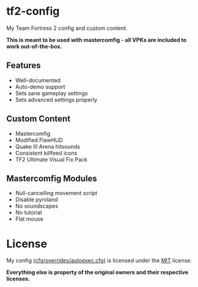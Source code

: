 # tf2-config

My Team Fortress 2 config and custom content.

**This is meant to be used with mastercomfig - all VPKs are included to work out-of-the-box.**

## Features

- Well-documented
- Auto-demo support
- Sets sane gameplay settings
- Sets advanced settings properly

## Custom Content
- Mastercomfig
- Modified FlawHUD
- Quake III Arena hitsounds
- Consistent killfeed icons
- TF2 Ultimate Visual Fix Pack

## Mastercomfig Modules
- Null-cancelling movement script
- Disable pyroland
- No soundscapes
- No tutorial
- Flat mouse


# License

My config [(cfg/overrides/autoexec.cfg)][config] is licensed under the [MIT][LICENSE] license. 

**Everything else is property of the original owners and their respective licenses.**

[config]: cfg/overrides/autoexec.cfg "autoexec config"
[LICENSE]: LICENSE "mit license"
